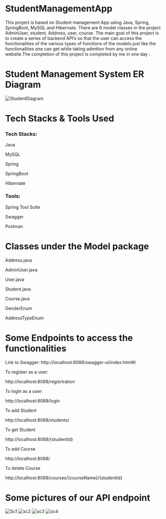 # StudentManagementApp

This project is based on Student management App using Java, Spring, SpringBoot, MySQL and Hibernate. There are 6 model classes in the project AdminUser, student, Address, user, course. The main goal of this project is to create a series of backend API’s so that the user can access the functionalities of the various types of functions of the models just like the functionalities one can get while taking admition from any online website.The completion of this project is completed by me in one day :

<h1>Student Management System ER Diagram</h1>

![StudentDiagram](https://user-images.githubusercontent.com/101575131/209375949-bcd74f4a-a06c-4d9f-93d4-26389562652b.jpg)

<h1>Tech Stacks & Tools Used</h1>
<h3>Tech Stacks:</h3>

Java

MySQL

Spring

SpringBoot

Hibernate

<h3>Tools:</h3>

Spring Tool Suite

Swagger

Postman

<h1>Classes under the Model package</h1>

Address.java

AdminUser.java

User.java

Student.java

Course.java

GenderEnum

AddressTypeEnum


<h1>Some Endpoints to access the functionalities</h1>

Link to Swagger: http://localhost:8088/swagger-ui/index.html#/

To register as a user:

http://localhost:8088/regisrtration

To login as a user:

http://localhost:8088/login

To add Student

http://localhost:8088/students/

To get Student

http://localhost:8088/{studentId}

To add Course

http://localhost:8088/

To delete Course

http://localhost:8088/courses/{courseName}/{studentId}



<h1>Some pictures of our API endpoint</h1>

![Sc1](https://user-images.githubusercontent.com/101575131/209378331-99d32a13-f1fd-4b58-8422-e82a94dbfb81.PNG)
![sc2](https://user-images.githubusercontent.com/101575131/209378340-f26bb3d3-f743-4fed-8e5f-ae0f2adc7531.PNG)
![sc3](https://user-images.githubusercontent.com/101575131/209378344-556b7bd6-8e42-4f17-a56e-2f4e584541f8.PNG)
![sc4](https://user-images.githubusercontent.com/101575131/209378347-903af26c-617e-4141-a99e-348230d45601.PNG)

